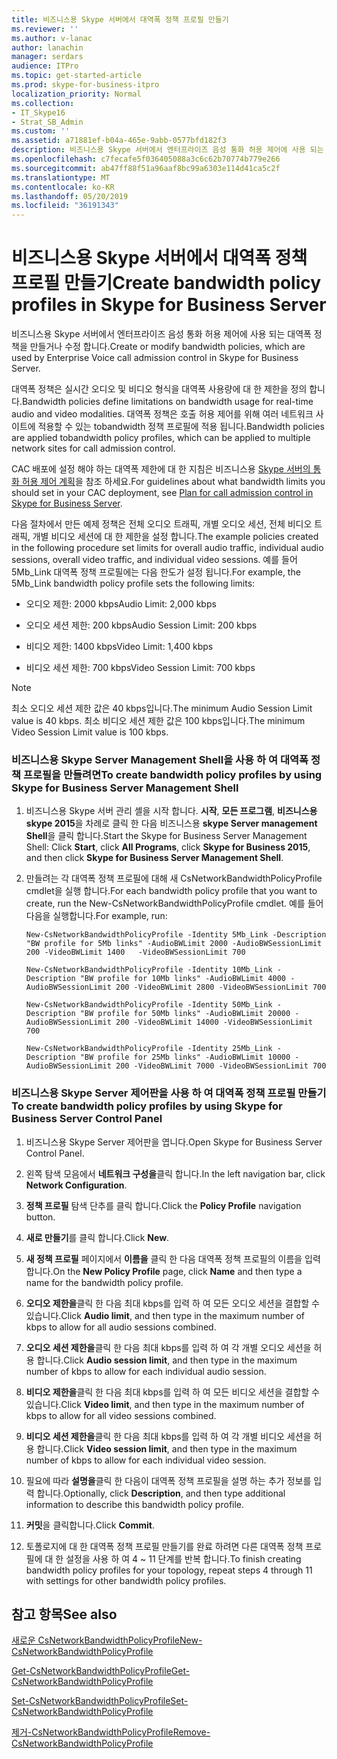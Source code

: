 ```yaml
---
title: 비즈니스용 Skype 서버에서 대역폭 정책 프로필 만들기
ms.reviewer: ''
ms.author: v-lanac
author: lanachin
manager: serdars
audience: ITPro
ms.topic: get-started-article
ms.prod: skype-for-business-itpro
localization_priority: Normal
ms.collection:
- IT_Skype16
- Strat_SB_Admin
ms.custom: ''
ms.assetid: a71881ef-b04a-465e-9abb-0577bfd182f3
description: 비즈니스용 Skype 서버에서 엔터프라이즈 음성 통화 허용 제어에 사용 되는 대역폭 정책을 만들거나 수정 합니다.
ms.openlocfilehash: c7fecafe5f036405088a3c6c62b70774b779e266
ms.sourcegitcommit: ab47ff88f51a96aaf8bc99a6303e114d41ca5c2f
ms.translationtype: MT
ms.contentlocale: ko-KR
ms.lasthandoff: 05/20/2019
ms.locfileid: "36191343"
---
```

# <a name="create-bandwidth-policy-profiles-in-skype-for-business-server"></a><span data-ttu-id="54a98-103">비즈니스용 Skype 서버에서 대역폭 정책 프로필 만들기</span><span class="sxs-lookup"><span data-stu-id="54a98-103">Create bandwidth policy profiles in Skype for Business Server</span></span> 
 
<span data-ttu-id="54a98-104">비즈니스용 Skype 서버에서 엔터프라이즈 음성 통화 허용 제어에 사용 되는 대역폭 정책을 만들거나 수정 합니다.</span><span class="sxs-lookup"><span data-stu-id="54a98-104">Create or modify bandwidth policies, which are used by Enterprise Voice call admission control in Skype for Business Server.</span></span> 
  
<span data-ttu-id="54a98-105">대역폭 정책은 실시간 오디오 및 비디오 형식을 대역폭 사용량에 대 한 제한을 정의 합니다.</span><span class="sxs-lookup"><span data-stu-id="54a98-105">Bandwidth policies define limitations on bandwidth usage for real-time audio and video modalities.</span></span> <span data-ttu-id="54a98-106">대역폭 정책은 호출 허용 제어를 위해 여러 네트워크 사이트에 적용할 수 있는 tobandwidth 정책 프로필에 적용 됩니다.</span><span class="sxs-lookup"><span data-stu-id="54a98-106">Bandwidth policies are applied tobandwidth policy profiles, which can be applied to multiple network sites for call admission control.</span></span>
  
<span data-ttu-id="54a98-107">CAC 배포에 설정 해야 하는 대역폭 제한에 대 한 지침은 비즈니스용 [Skype 서버의 통화 허용 제어 계획](../../plan-your-deployment/enterprise-voice-solution/call-admission-control.md)을 참조 하세요.</span><span class="sxs-lookup"><span data-stu-id="54a98-107">For guidelines about what bandwidth limits you should set in your CAC deployment, see [Plan for call admission control in Skype for Business Server](../../plan-your-deployment/enterprise-voice-solution/call-admission-control.md).</span></span>
  
<span data-ttu-id="54a98-108">다음 절차에서 만든 예제 정책은 전체 오디오 트래픽, 개별 오디오 세션, 전체 비디오 트래픽, 개별 비디오 세션에 대 한 제한을 설정 합니다.</span><span class="sxs-lookup"><span data-stu-id="54a98-108">The example policies created in the following procedure set limits for overall audio traffic, individual audio sessions, overall video traffic, and individual video sessions.</span></span> <span data-ttu-id="54a98-109">예를 들어 5Mb_Link 대역폭 정책 프로필에는 다음 한도가 설정 됩니다.</span><span class="sxs-lookup"><span data-stu-id="54a98-109">For example, the 5Mb_Link bandwidth policy profile sets the following limits:</span></span> 
  
- <span data-ttu-id="54a98-110">오디오 제한: 2000 kbps</span><span class="sxs-lookup"><span data-stu-id="54a98-110">Audio Limit: 2,000 kbps</span></span>
    
- <span data-ttu-id="54a98-111">오디오 세션 제한: 200 kbps</span><span class="sxs-lookup"><span data-stu-id="54a98-111">Audio Session Limit: 200 kbps</span></span>
    
- <span data-ttu-id="54a98-112">비디오 제한: 1400 kbps</span><span class="sxs-lookup"><span data-stu-id="54a98-112">Video Limit: 1,400 kbps</span></span>
    
- <span data-ttu-id="54a98-113">비디오 세션 제한: 700 kbps</span><span class="sxs-lookup"><span data-stu-id="54a98-113">Video Session Limit: 700 kbps</span></span>
    
> [!NOTE]
> <span data-ttu-id="54a98-114">최소 오디오 세션 제한 값은 40 kbps입니다.</span><span class="sxs-lookup"><span data-stu-id="54a98-114">The minimum Audio Session Limit value is 40 kbps.</span></span> <span data-ttu-id="54a98-115">최소 비디오 세션 제한 값은 100 kbps입니다.</span><span class="sxs-lookup"><span data-stu-id="54a98-115">The minimum Video Session Limit value is 100 kbps.</span></span> 
  
### <a name="to-create-bandwidth-policy-profiles-by-using-skype-for-business-server-management-shell"></a><span data-ttu-id="54a98-116">비즈니스용 Skype Server Management Shell을 사용 하 여 대역폭 정책 프로필을 만들려면</span><span class="sxs-lookup"><span data-stu-id="54a98-116">To create bandwidth policy profiles by using Skype for Business Server Management Shell</span></span>

1. <span data-ttu-id="54a98-117">비즈니스용 Skype 서버 관리 셸을 시작 합니다. **시작**, **모든 프로그램**, **비즈니스용 skype 2015**을 차례로 클릭 한 다음 비즈니스용 **skype Server management Shell**을 클릭 합니다.</span><span class="sxs-lookup"><span data-stu-id="54a98-117">Start the Skype for Business Server Management Shell: Click **Start**, click **All Programs**, click **Skype for Business 2015**, and then click **Skype for Business Server Management Shell**.</span></span>
    
2. <span data-ttu-id="54a98-118">만들려는 각 대역폭 정책 프로필에 대해 새 CsNetworkBandwidthPolicyProfile cmdlet을 실행 합니다.</span><span class="sxs-lookup"><span data-stu-id="54a98-118">For each bandwidth policy profile that you want to create, run the New-CsNetworkBandwidthPolicyProfile cmdlet.</span></span> <span data-ttu-id="54a98-119">예를 들어 다음을 실행합니다.</span><span class="sxs-lookup"><span data-stu-id="54a98-119">For example, run:</span></span>
    
   ```
   New-CsNetworkBandwidthPolicyProfile -Identity 5Mb_Link -Description "BW profile for 5Mb links" -AudioBWLimit 2000 -AudioBWSessionLimit 200 -VideoBWLimit 1400   -VideoBWSessionLimit 700
   ```

   ```
   New-CsNetworkBandwidthPolicyProfile -Identity 10Mb_Link -Description "BW profile for 10Mb links" -AudioBWLimit 4000 -AudioBWSessionLimit 200 -VideoBWLimit 2800 -VideoBWSessionLimit 700
   ```

   ```
   New-CsNetworkBandwidthPolicyProfile -Identity 50Mb_Link -Description "BW profile for 50Mb links" -AudioBWLimit 20000 -AudioBWSessionLimit 200 -VideoBWLimit 14000 -VideoBWSessionLimit 700
   ```

   ```
   New-CsNetworkBandwidthPolicyProfile -Identity 25Mb_Link -Description "BW profile for 25Mb links" -AudioBWLimit 10000 -AudioBWSessionLimit 200 -VideoBWLimit 7000 -VideoBWSessionLimit 700
   ```

### <a name="to-create-bandwidth-policy-profiles-by-using-skype-for-business-server-control-panel"></a><span data-ttu-id="54a98-120">비즈니스용 Skype Server 제어판을 사용 하 여 대역폭 정책 프로필 만들기</span><span class="sxs-lookup"><span data-stu-id="54a98-120">To create bandwidth policy profiles by using Skype for Business Server Control Panel</span></span>

1. <span data-ttu-id="54a98-121">비즈니스용 Skype Server 제어판을 엽니다.</span><span class="sxs-lookup"><span data-stu-id="54a98-121">Open Skype for Business Server Control Panel.</span></span>
    
2. <span data-ttu-id="54a98-122">왼쪽 탐색 모음에서 **네트워크 구성을**클릭 합니다.</span><span class="sxs-lookup"><span data-stu-id="54a98-122">In the left navigation bar, click **Network Configuration**.</span></span>
    
3. <span data-ttu-id="54a98-123">**정책 프로필** 탐색 단추를 클릭 합니다.</span><span class="sxs-lookup"><span data-stu-id="54a98-123">Click the **Policy Profile** navigation button.</span></span>
    
4. <span data-ttu-id="54a98-124">**새로 만들기**를 클릭 합니다.</span><span class="sxs-lookup"><span data-stu-id="54a98-124">Click **New**.</span></span>
    
5. <span data-ttu-id="54a98-125">**새 정책 프로필** 페이지에서 **이름을** 클릭 한 다음 대역폭 정책 프로필의 이름을 입력 합니다.</span><span class="sxs-lookup"><span data-stu-id="54a98-125">On the **New Policy Profile** page, click **Name** and then type a name for the bandwidth policy profile.</span></span>
    
6. <span data-ttu-id="54a98-126">**오디오 제한을**클릭 한 다음 최대 kbps를 입력 하 여 모든 오디오 세션을 결합할 수 있습니다.</span><span class="sxs-lookup"><span data-stu-id="54a98-126">Click **Audio limit**, and then type in the maximum number of kbps to allow for all audio sessions combined.</span></span>
    
7. <span data-ttu-id="54a98-127">**오디오 세션 제한을**클릭 한 다음 최대 kbps를 입력 하 여 각 개별 오디오 세션을 허용 합니다.</span><span class="sxs-lookup"><span data-stu-id="54a98-127">Click **Audio session limit**, and then type in the maximum number of kbps to allow for each individual audio session.</span></span>
    
8. <span data-ttu-id="54a98-128">**비디오 제한을**클릭 한 다음 최대 kbps를 입력 하 여 모든 비디오 세션을 결합할 수 있습니다.</span><span class="sxs-lookup"><span data-stu-id="54a98-128">Click **Video limit**, and then type in the maximum number of kbps to allow for all video sessions combined.</span></span>
    
9. <span data-ttu-id="54a98-129">**비디오 세션 제한을**클릭 한 다음 최대 kbps를 입력 하 여 각 개별 비디오 세션을 허용 합니다.</span><span class="sxs-lookup"><span data-stu-id="54a98-129">Click **Video session limit**, and then type in the maximum number of kbps to allow for each individual video session.</span></span>
    
10. <span data-ttu-id="54a98-130">필요에 따라 **설명을**클릭 한 다음이 대역폭 정책 프로필을 설명 하는 추가 정보를 입력 합니다.</span><span class="sxs-lookup"><span data-stu-id="54a98-130">Optionally, click **Description**, and then type additional information to describe this bandwidth policy profile.</span></span>
    
11. <span data-ttu-id="54a98-131">**커밋**을 클릭합니다.</span><span class="sxs-lookup"><span data-stu-id="54a98-131">Click **Commit**.</span></span>
    
12. <span data-ttu-id="54a98-132">토폴로지에 대 한 대역폭 정책 프로필 만들기를 완료 하려면 다른 대역폭 정책 프로필에 대 한 설정을 사용 하 여 4 ~ 11 단계를 반복 합니다.</span><span class="sxs-lookup"><span data-stu-id="54a98-132">To finish creating bandwidth policy profiles for your topology, repeat steps 4 through 11 with settings for other bandwidth policy profiles.</span></span>
    
## <a name="see-also"></a><span data-ttu-id="54a98-133">참고 항목</span><span class="sxs-lookup"><span data-stu-id="54a98-133">See also</span></span>

[<span data-ttu-id="54a98-134">새로운 CsNetworkBandwidthPolicyProfile</span><span class="sxs-lookup"><span data-stu-id="54a98-134">New-CsNetworkBandwidthPolicyProfile</span></span>](https://docs.microsoft.com/powershell/module/skype/new-csnetworkbandwidthpolicyprofile?view=skype-ps)
  
[<span data-ttu-id="54a98-135">Get-CsNetworkBandwidthPolicyProfile</span><span class="sxs-lookup"><span data-stu-id="54a98-135">Get-CsNetworkBandwidthPolicyProfile</span></span>](https://docs.microsoft.com/powershell/module/skype/get-csnetworkbandwidthpolicyprofile?view=skype-ps)
  
[<span data-ttu-id="54a98-136">Set-CsNetworkBandwidthPolicyProfile</span><span class="sxs-lookup"><span data-stu-id="54a98-136">Set-CsNetworkBandwidthPolicyProfile</span></span>](https://docs.microsoft.com/powershell/module/skype/set-csnetworkbandwidthpolicyprofile?view=skype-ps)
  
[<span data-ttu-id="54a98-137">제거-CsNetworkBandwidthPolicyProfile</span><span class="sxs-lookup"><span data-stu-id="54a98-137">Remove-CsNetworkBandwidthPolicyProfile</span></span>](https://docs.microsoft.com/powershell/module/skype/remove-csnetworkbandwidthpolicyprofile?view=skype-ps)

